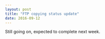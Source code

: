 ```yaml
---
layout: post
title: "FTP copying status update"
date: 2016-09-12
---
```


Still going on, expected to complete next week.

